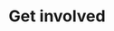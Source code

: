 ---
layout: page
title: Get involved
nav: true
nav_order: 5
dropdown: true
children: 
    - title: Join the lab
      permalink: /join.html
    - title: divider
    - title: Participate
      permalink: /participate.html
---